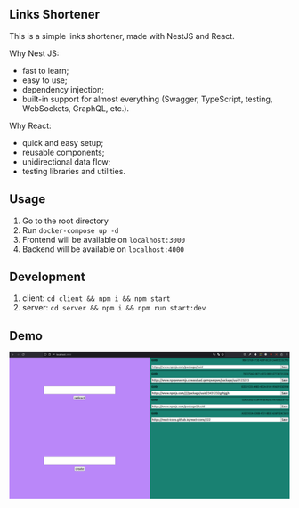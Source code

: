 ## Links Shortener

This is a simple links shortener, made with NestJS and React.

Why Nest JS:
- fast to learn;
- easy to use;
- dependency injection;
- built-in support for almost everything (Swagger, TypeScript, testing, WebSockets, GraphQL, etc.).

Why React:
- quick and easy setup;
- reusable components;
- unidirectional data flow;
- testing libraries and utilities.

## Usage
1) Go to the root directory
2) Run `docker-compose up -d`
3) Frontend will be available on `localhost:3000`
4) Backend will be available on `localhost:4000`

## Development
1) client: `cd client && npm i && npm start`
2) server: `cd server && npm i && npm run start:dev`

## Demo
![Demo](./assets/demo.gif)
